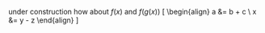 under construction
how about $f(x)$ and $f(g(x))$
\[
\begin{align}
a &= b + c \\
x &= y - z
\end{align}
\]
